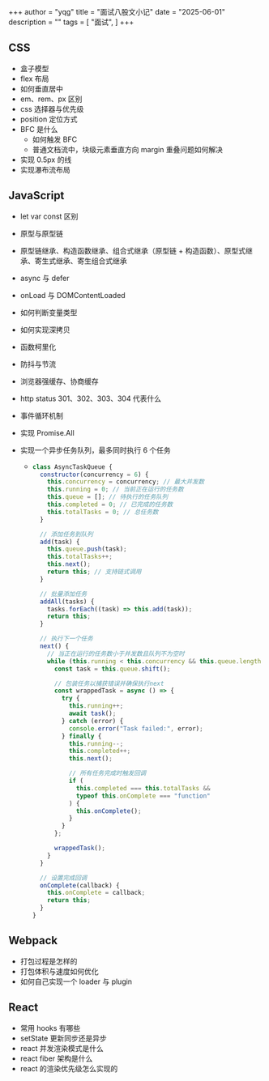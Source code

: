 +++
author = "yqg"
title = "面试八股文小记"
date = "2025-06-01"
description = ""
tags = [
    "面试",
]
+++

## CSS

- 盒子模型
- flex 布局
- 如何垂直居中
- em、rem、px 区别
- css 选择器与优先级
- position 定位方式
- BFC 是什么
  - 如何触发 BFC
  - 普通文档流中，块级元素垂直方向 margin 重叠问题如何解决
- 实现 0.5px 的线
- 实现瀑布流布局

## JavaScript

- let var const 区别
- 原型与原型链
- 原型链继承、构造函数继承、组合式继承（原型链 + 构造函数）、原型式继承、寄生式继承、寄生组合式继承
- async 与 defer
- onLoad 与 DOMContentLoaded
- 如何判断变量类型
- 如何实现深拷贝
- 函数柯里化
- 防抖与节流
- 浏览器强缓存、协商缓存
- http status 301、302、303、304 代表什么
- 事件循环机制
- 实现 Promise.All
- 实现一个异步任务队列，最多同时执行 6 个任务

  - ```js
    class AsyncTaskQueue {
      constructor(concurrency = 6) {
        this.concurrency = concurrency; // 最大并发数
        this.running = 0; // 当前正在运行的任务数
        this.queue = []; // 待执行的任务队列
        this.completed = 0; // 已完成的任务数
        this.totalTasks = 0; // 总任务数
      }

      // 添加任务到队列
      add(task) {
        this.queue.push(task);
        this.totalTasks++;
        this.next();
        return this; // 支持链式调用
      }

      // 批量添加任务
      addAll(tasks) {
        tasks.forEach((task) => this.add(task));
        return this;
      }

      // 执行下一个任务
      next() {
        // 当正在运行的任务数小于并发数且队列不为空时
        while (this.running < this.concurrency && this.queue.length > 0) {
          const task = this.queue.shift();

          // 包装任务以捕获错误并确保执行next
          const wrappedTask = async () => {
            try {
              this.running++;
              await task();
            } catch (error) {
              console.error("Task failed:", error);
            } finally {
              this.running--;
              this.completed++;
              this.next();

              // 所有任务完成时触发回调
              if (
                this.completed === this.totalTasks &&
                typeof this.onComplete === "function"
              ) {
                this.onComplete();
              }
            }
          };

          wrappedTask();
        }
      }

      // 设置完成回调
      onComplete(callback) {
        this.onComplete = callback;
        return this;
      }
    }
    ```

## Webpack

- 打包过程是怎样的
- 打包体积与速度如何优化
- 如何自己实现一个 loader 与 plugin

## React

- 常用 hooks 有哪些
- setState 更新同步还是异步
- react 并发渲染模式是什么
- react fiber 架构是什么
- react 的渲染优先级怎么实现的
